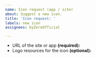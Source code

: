 ```yaml
---
name: Icon request (app / site)
about: Suggest a new icon.
title: 'Icon request: '
labels: new icon
assignees: byZeroOfficial

---
```


- URL of the site or app **(required):** 
- Logo resources for the icon **(optional):**
